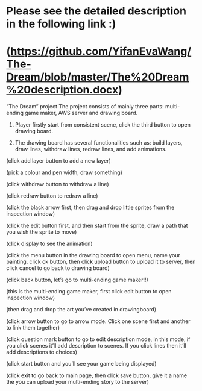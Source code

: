 # Please see the detailed description in the following link :)
# (https://github.com/YifanEvaWang/The-Dream/blob/master/The%20Dream%20description.docx)


“The Dream” project
The project consists of mainly three parts: multi-ending game maker, AWS server and drawing board.
 
1)	Player firstly start from consistent scene, click the third button to open drawing board.
 
2)	The drawing board has several functionalities such as: build layers, draw lines, withdraw lines, redraw lines, and add animations.
 
(click add layer button to add a new layer)
 
(pick a colour and pen width, draw something)
 
(click withdraw button to withdraw a line)
 
(click redraw button to redraw a line)
 
(click the black arrow first, then drag and drop little sprites from the inspection window)
 
(click the edit button first, and then start from the sprite, draw a path that you wish the sprite to move)
 
(click display to see the animation)
 
(click the menu button in the drawing board to open menu, name your painting, click ok button, then click upload button to upload it to server, then click cancel to go back to drawing board)
 
(click back button, let’s go to multi-ending game maker!!)
 
(this is the multi-ending game maker, first click edit button to open inspection window)
 
(then drag and drop the art you’ve created in drawingboard)
 
(click arrow button to go to arrow mode. Click one scene first and another to link them together)
 
(click question mark button to go to edit description mode, in this mode, if you click scenes it’ll add description to scenes. If you click lines then it’ll add descriptions to choices)
 
(click start button and you’ll see your game being displayed)
 
 
 
(click exit to go back to main page, then click save button, give it a name the you can upload your multi-ending story to the server)
